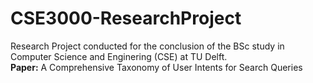 # CSE3000-ResearchProject

Research Project conducted for the conclusion of the BSc study in Computer Science and Enginering (CSE) at TU Delft. <br /> 
**Paper:** A Comprehensive Taxonomy of User Intents for Search Queries
